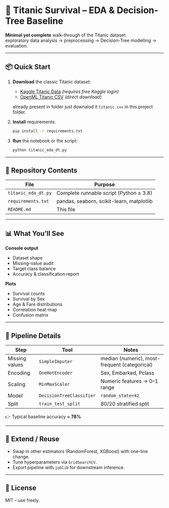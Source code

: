 # 🚢 Titanic Survival – EDA & Decision-Tree Baseline

**Minimal yet complete** walk-through of the Titanic dataset:  
exploratory data analysis → preprocessing → Decision-Tree modelling → evaluation.

---

## 📦 Quick Start

1. **Download** the classic Titanic dataset:  
   - [Kaggle Titanic Data](https://www.kaggle.com/c/titanic/data) *(requires free Kaggle login)*  
   - [OpenML Titanic CSV](https://www.openml.org/data/get_csv/16826755/phpMYEkMl) *(direct download)*  

   already present in folder just downalod it `titanic.csv` in this project folder.  

2. **Install** requirements:

   ```bash
   pip install -r requirements.txt
   ```

3. **Run** the notebook or the script:

   ```bash
   python titanic_eda_dt.py
   ```

---

## 📁 Repository Contents

| File               | Purpose                                     |
|--------------------|---------------------------------------------|
| `titanic_eda_dt.py` | Complete runnable script (Python ≥ 3.8)     |
| `requirements.txt`  | pandas, seaborn, scikit-learn, matplotlib   |
| `README.md`         | This file                                   |

---

## 📊 What You’ll See

**Console output**
- Dataset shape  
- Missing-value audit  
- Target class balance  
- Accuracy & classification report  

**Plots**
- Survival counts  
- Survival by Sex  
- Age & Fare distributions  
- Correlation heat-map  
- Confusion matrix  

---

## 🔧 Pipeline Details

| Step            | Tool                  | Notes                                                |
|-----------------|-----------------------|------------------------------------------------------|
| Missing values  | `SimpleImputer`       | median (numeric), most-frequent (categorical)        |
| Encoding        | `OneHotEncoder`       | Sex, Embarked, Pclass                                |
| Scaling         | `MinMaxScaler`        | Numeric features → 0–1 range                         |
| Model           | `DecisionTreeClassifier` | `random_state=42`                                |
| Split           | `train_test_split`    | 80/20 stratified split                               |

👉 Typical baseline accuracy ≈ **78%**

---

## 🧪 Extend / Reuse

- Swap in other estimators (RandomForest, XGBoost) with one-line change.  
- Tune hyperparameters via `GridSearchCV`.  
- Export pipeline with `joblib` for downstream inference.  

---

## 📄 License

MIT – use freely.
